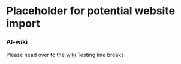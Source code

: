 # Placeholder for potential website import

### AI-wiki
Please head over to the [wiki](https://github.com/alsa64/AI-wiki/wiki)
Testing line breaks
